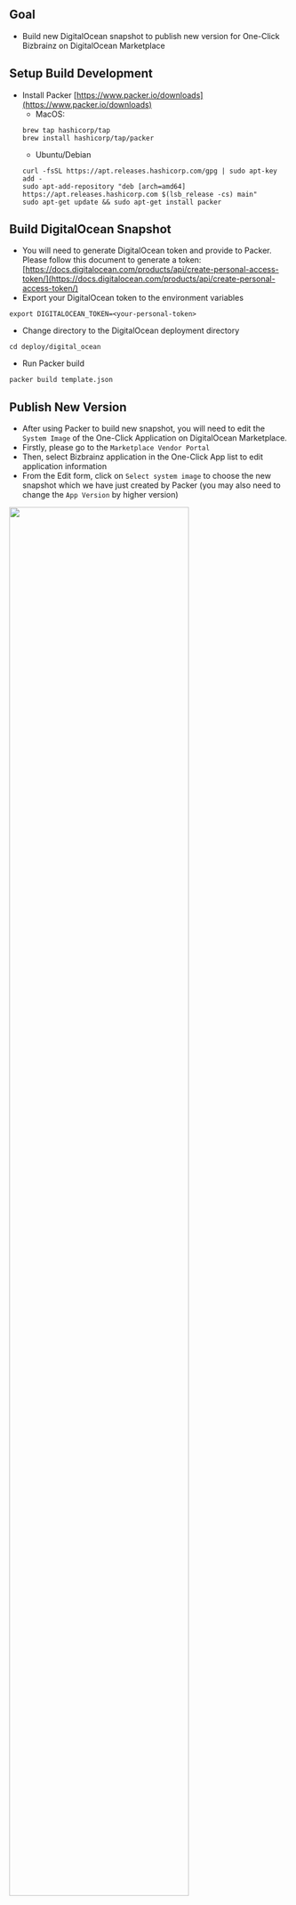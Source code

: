 ## Goal
- Build new DigitalOcean snapshot to publish new version for One-Click Bizbrainz on DigitalOcean Marketplace

## Setup Build Development
- Install Packer [https://www.packer.io/downloads](https://www.packer.io/downloads)
  - MacOS:
  ```
  brew tap hashicorp/tap
  brew install hashicorp/tap/packer
  ```
  - Ubuntu/Debian
  ```
  curl -fsSL https://apt.releases.hashicorp.com/gpg | sudo apt-key add -
  sudo apt-add-repository "deb [arch=amd64] https://apt.releases.hashicorp.com $(lsb_release -cs) main"
  sudo apt-get update && sudo apt-get install packer
  ```

## Build DigitalOcean Snapshot
- You will need to generate DigitalOcean token and provide to Packer. Please follow this document to generate a token: [https://docs.digitalocean.com/products/api/create-personal-access-token/](https://docs.digitalocean.com/products/api/create-personal-access-token/)
- Export your DigitalOcean token to the environment variables
```
export DIGITALOCEAN_TOKEN=<your-personal-token>
```
- Change directory to the DigitalOcean deployment directory
```
cd deploy/digital_ocean
```
- Run Packer build
```
packer build template.json
```

## Publish New Version 
- After using Packer to build new snapshot, you will need to edit the `System Image` of the One-Click Application on DigitalOcean Marketplace.
- Firstly, please go to the `Marketplace Vendor Portal`
- Then, select Bizbrainz application in the One-Click App list to edit application information
- From the Edit form, click on `Select system image` to choose the new snapshot which we have just created by Packer (you may also need to change the `App Version` by higher version)

<img src='https://raw.githubusercontent.com/bizBrainzorg/bizBrainz/release/deploy/digital_ocean/images/edit-app.png' width="80%">

- In the pop-up window that shows all snapshots, choose the latest snapshot or the one that you wish to publish to `DigitalOcean Marketplace`
- Then, scrolling down to the bottom of the form and clicking on `Preview` (*The preview process will take around 2-3 business days*)
- Finally, after successful review, you can submit to apply the change to the `DigitalOcean Marketplace`